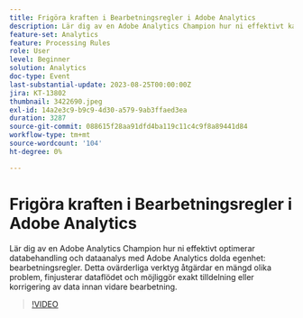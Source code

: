 ```yaml
---
title: Frigöra kraften i Bearbetningsregler i Adobe Analytics
description: Lär dig av en Adobe Analytics Champion hur ni effektivt kan optimera databearbetning och analys med Adobe Analytics dolda processregler. Detta ovärderliga verktyg åtgärdar en mängd olika problem, finjusterar dataflödet och möjliggör exakt tilldelning eller korrigering av data innan vidare bearbetning.
feature-set: Analytics
feature: Processing Rules
role: User
level: Beginner
solution: Analytics
doc-type: Event
last-substantial-update: 2023-08-25T00:00:00Z
jira: KT-13802
thumbnail: 3422690.jpeg
exl-id: 14a2e3c9-b9c9-4d30-a579-9ab3ffaed3ea
duration: 3287
source-git-commit: 088615f28aa91dfd4ba119c11c4c9f8a89441d84
workflow-type: tm+mt
source-wordcount: '104'
ht-degree: 0%

---
```


# Frigöra kraften i Bearbetningsregler i Adobe Analytics

Lär dig av en Adobe Analytics Champion hur ni effektivt optimerar databehandling och dataanalys med Adobe Analytics dolda egenhet: bearbetningsregler. Detta ovärderliga verktyg åtgärdar en mängd olika problem, finjusterar dataflödet och möjliggör exakt tilldelning eller korrigering av data innan vidare bearbetning.

>[!VIDEO](https://video.tv.adobe.com/v/3422690/?learn=on)
